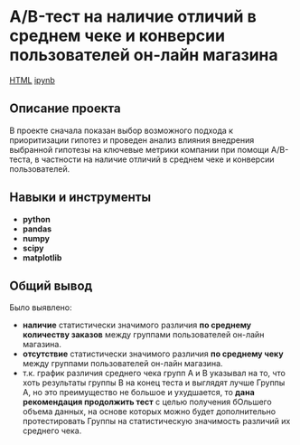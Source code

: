 # A/B-тест на наличие отличий в среднем чеке и конверсии пользователей он-лайн магазина
[HTML](https://raw.githubusercontent.com/hksoda/portfolio/main/Logs_mobile_app/mobile_app_logs_research_and_tests.html)     [ipynb](https://github.com/hksoda/portfolio/blob/d3e2cfe243d1132355e194496adca430e85f2b18/Logs_mobile_app/mobile_app_logs_research_and_tests.ipynb)

## Описание проекта

В проекте сначала показан выбор возможного подхода к приоритизации гипотез и проведен анализ влияния внедрения выбранной гипотезы на ключевые метрики компании при помощи A/B-теста, в частности на наличие отличий в среднем чеке и конверсии пользователей.


## Навыки и инструменты

- **python**
- **pandas**
- **numpy**
- **scipy**
- **matplotlib**

## 

## Общий вывод

Было выявлено:
- **наличие** статистически значимого различия **по среднему количеству заказов** между группами пользователей он-лайн магазина. 
- **отсутствие** статистически значимого различия **по среднему чеку** между группами пользователей он-лайн магазина.
- т.к. график различия среднего чека групп А и В указывал на то, что хоть результаты группы B на конец теста и выглядят лучше Группы А, но это преимущество не большое и ухудшается, то **дана рекомендация продолжить тест** с целью получения бОльшего объема данных, на основе которых можно будет дополнительно протестировать Группы на статистическую значимость различий их среднего чека. 

